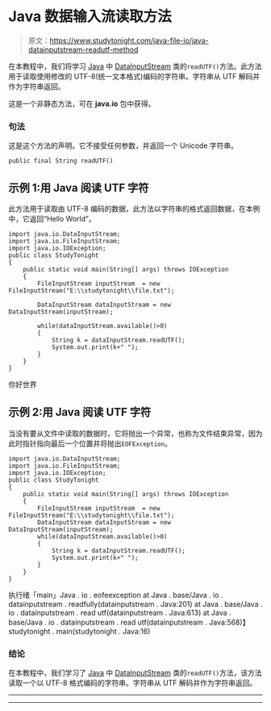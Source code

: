 # Java 数据输入流读取方法

> 原文：<https://www.studytonight.com/java-file-io/java-datainputstream-readutf-method>

在本教程中，我们将学习 [Java](https://www.studytonight.com/java/) 中 [DataInputStream](https://www.studytonight.com/java-file-io/java-datainputstream-class) 类的`readUTF()`方法。此方法用于读取使用修改的 UTF-8(统一文本格式)编码的字符串。字符串从 UTF 解码并作为字符串返回。

这是一个非静态方法，可在 **java.io** 包中获得。

### 句法

这是这个方法的声明。它不接受任何参数，并返回一个 Unicode 字符串。

```
public final String readUTF()
```

## 示例 1:用 Java 阅读 UTF 字符

此方法用于读取由 UTF-8 编码的数据，此方法以字符串的格式返回数据，在本例中，它返回“Hello World”。

```
import java.io.DataInputStream;
import java.io.FileInputStream;
import java.io.IOException;
public class StudyTonight 
{
	public static void main(String[] args) throws IOException 
	{ 
		FileInputStream inputStream  = new FileInputStream("E:\\studytonight\\file.txt"); 

		DataInputStream dataInputStream = new DataInputStream(inputStream); 

		while(dataInputStream.available()>0) 
		{
			String k = dataInputStream.readUTF();           
			System.out.print(k+" ");
		}
	}  
}
```

你好世界

## 示例 2:用 Java 阅读 UTF 字符

当没有要从文件中读取的数据时，它将抛出一个异常，也称为文件结束异常，因为此时指针指向最后一个位置并将抛出`EOFException`。

```
import java.io.DataInputStream;
import java.io.FileInputStream;
import java.io.IOException;
public class StudyTonight 
{
	public static void main(String[] args) throws IOException 
	{ 
		FileInputStream inputStream  = new FileInputStream("E:\\studytonight\\file.txt"); 
		DataInputStream dataInputStream = new DataInputStream(inputStream); 
		while(dataInputStream.available()>0) 
		{
			String k = dataInputStream.readUTF();           
			System.out.print(k+" ");
		}
	}  
}
```

执行绪「main」Java . io . eofeexception
at Java . base/Java . io . datainputstream . readfully(datainputstream . Java:201)
at Java . base/Java . io . datainputstream . read utf(datainputstream . Java:613)
at Java . base/Java . io . datainputstream . read utf(datainputstream . Java:568)】studytonight . main(studytonight . Java:16)

### 结论

在本教程中，我们学习了 [Java](https://www.studytonight.com/java/) 中 [DataInputStream](https://www.studytonight.com/java-file-io/java-datainputstream-class) 类的`readUTF()`方法，该方法读取一个以 UTF-8 格式编码的字符串。字符串从 UTF 解码并作为字符串返回。

* * *

* * *